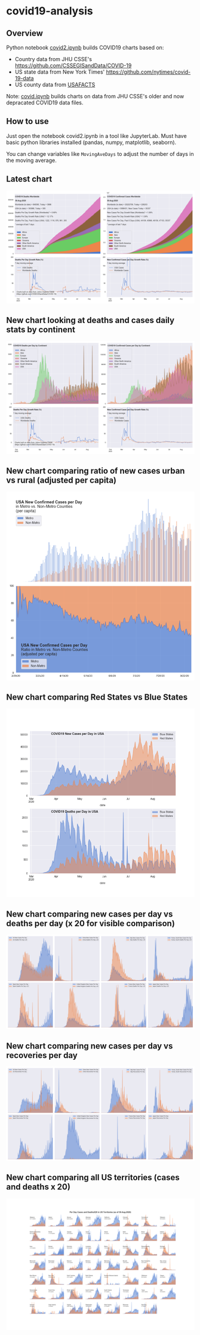 # covid19-analysis

## Overview
Python notebook [covid2.ipynb](https://github.com/danlaw/covid19-analysis/blob/master/covid2.ipynb) builds COVID19 charts based on:
* Country data from JHU CSSE's https://github.com/CSSEGISandData/COVID-19
* US state data from New York Times' https://github.com/nytimes/covid-19-data
* US county data from [USAFACTS](https://usafacts.org/visualizations/coronavirus-covid-19-spread-map/)

Note: [covid.ipynb](https://github.com/danlaw/covid19-analysis/blob/master/covid.ipynb) builds charts on data from JHU CSSE's older and now depracated COVID19 data files.

## How to use
Just open the notebook covid2.ipynb in a tool like JupyterLab. Must have basic python libraries installed (pandas, numpy, matplotlib, seaborn).

You can change variables like ``MovingAveDays`` to adjust the number of days in the moving average.

## Latest chart
![Latest chart](charts/20200830-covid19-chart.png)

## New chart looking at deaths and cases daily stats by continent
![Comparison chart](charts/20200830-covid19-chart-perday.png)

## New chart comparing ratio of new cases urban vs rural (adjusted per capita)
![Urban rural per capita chart](charts/20200830-US-counties-urban-vs-rural-per-capita.png)

## New chart comparing Red States vs Blue States
![Red vs Blue chart](charts/20200830-compare-daily-red-vs-blue-states.png)

## New chart comparing new cases per day vs deaths per day (x 20 for visible comparison)
![Comparison chart](charts/20200830-comparison-chart.png)

## New chart comparing new cases per day vs recoveries per day
![Recovery chart](charts/20200830-comparison-recovery-chart.png)

## New chart comparing all US territories (cases and deaths x 20)
![Territories chart](charts/20200830-compare-US-territories.png)

